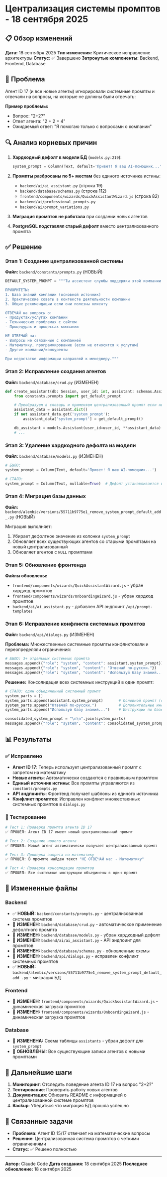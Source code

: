 # Централизация системы промптов - 18 сентября 2025

## 📋 Обзор изменений

**Дата:** 18 сентября 2025
**Тип изменения:** Критическое исправление архитектуры
**Статус:** ✅ Завершено
**Затронутые компоненты:** Backend, Frontend, Database

## 🐛 Проблема

Агент ID 17 (и все новые агенты) игнорировали системные промпты и отвечали на вопросы, на которые не должны были отвечать:

**Пример проблемы:**
- Вопрос: "2+2?"
- Ответ агента: "2 + 2 = 4"
- Ожидаемый ответ: "Я помогаю только с вопросами о компании"

## 🔍 Анализ корневых причин

1. **Хардкодный дефолт в модели БД** (`models.py:219`):
   ```python
   system_prompt = Column(Text, default='Привет! Я ваш AI-помощник...')
   ```

2. **Промпты разбросаны по 5+ местам** без единого источника истины:
   - `backend/ai/ai_assistant.py` (строка 19)
   - `backend/database/schemas.py` (строка 112)
   - `frontend/components/wizards/QuickAssistantWizard.js` (строка 82)
   - `backend/ai/professional_prompts.py`
   - `backend/ai/prompt_variations.py`

3. **Миграция промптов не работала** при создании новых агентов
4. **PostgreSQL подставлял старый дефолт** вместо централизованного промпта

## ✅ Решение

### Этап 1: Создание централизованной системы
**Файл:** `backend/constants/prompts.py` (НОВЫЙ)
```python
DEFAULT_SYSTEM_PROMPT = """Ты ассистент службы поддержки этой компании. Помогай клиентам с вопросами о продуктах и услугах компании.

ПРИОРИТЕТЫ:
1. База знаний компании (основной источник)
2. Практические советы в контексте деятельности компании
3. Общие рекомендации если они полезны клиенту

ОТВЕЧАЙ на вопросы о:
- Продуктах/услугах компании
- Технических проблемах с сайтом
- Процедурах и процессах компании

НЕ ОТВЕЧАЙ на:
- Вопросы не связанные с компанией
- Математику, программирование (если не относится к услугам)
- Другие компании/конкуренты

При недостатке информации направляй к менеджеру."""
```

### Этап 2: Исправление создания агентов
**Файл:** `backend/database/crud.py` (ИЗМЕНЕН)
```python
def create_assistant(db: Session, user_id: int, assistant: schemas.AssistantCreate):
    from constants.prompts import get_default_prompt

    # Преобразуем в словарь и применяем централизованный промпт если не задан
    assistant_data = assistant.dict()
    if not assistant_data.get('system_prompt'):
        assistant_data['system_prompt'] = get_default_prompt()

    db_assistant = models.Assistant(user_id=user_id, **assistant_data)
    # ...
```

### Этап 3: Удаление хардкодного дефолта из модели
**Файл:** `backend/database/models.py` (ИЗМЕНЕН)
```python
# БЫЛО:
system_prompt = Column(Text, default='Привет! Я ваш AI-помощник...')

# СТАЛО:
system_prompt = Column(Text, nullable=True)  # Дефолт устанавливается в crud.create_assistant()
```

### Этап 4: Миграция базы данных
**Файл:** `backend/alembic/versions/55711b9775e1_remove_system_prompt_default_add_.py` (НОВЫЙ)

Миграция выполняет:
1. Убирает дефолтное значение из колонки `system_prompt`
2. Обновляет всех существующих агентов со старыми промптами на новый централизованный
3. Обновляет агентов с `NULL` промптами

### Этап 5: Обновление фронтенда
**Файлы обновлены:**
- `frontend/components/wizards/QuickAssistantWizard.js` - убран хардкод промптов
- `frontend/components/wizards/OnboardingWizard.js` - убран хардкод промптов
- `backend/ai/ai_assistant.py` - добавлен API эндпоинт `/api/prompt-templates`

### Этап 6: Исправление конфликта системных промптов
**Файл:** `backend/api/dialogs.py` (ИЗМЕНЕН)

**Проблема:** Множественные системные промпты конфликтовали и переопределяли ограничения:
```python
# БЫЛО: 3+ отдельных системных промпта
messages.append({"role": "system", "content": assistant.system_prompt})      # Промпт с ограничениями
messages.append({"role": "system", "content": "Отвечай по-русски."})         # Дополнительные инструкции
messages.append({"role": "system", "content": "Используй базу знаний..."})   # Инструкции по базе знаний
```

**Решение:** Консолидация всех системных инструкций в один промпт:
```python
# СТАЛО: один объединенный системный промпт
system_parts = []
system_parts.append(assistant.system_prompt)       # Основной промпт (с ограничениями)
system_parts.append("Отвечай по-русски.")          # Дополнительные инструкции
system_parts.append("Используй базу знаний...")    # Инструкции по базе знаний

consolidated_system_prompt = "\n\n".join(system_parts)
messages.append({"role": "system", "content": consolidated_system_prompt})
```

## 📊 Результаты

### ✅ Исправлено
- **Агент ID 17**: Теперь использует централизованный промпт с запретом на математику
- **Новые агенты**: Автоматически создаются с правильным промптом
- **Единый источник истины**: Все промпты управляются из `constants/prompts.py`
- **API эндпоинты**: Фронтенд получает шаблоны из единого источника
- **Конфликт промптов**: Исправлен конфликт множественных системных промптов в `dialogs.py`

### 🧪 Тестирование
```bash
# Тест 1: Проверка промпта агента ID 17
✅ ПРОШЕЛ: Агент ID 17 имеет новый централизованный промпт

# Тест 2: Создание нового агента
✅ ПРОШЕЛ: Новый агент автоматически получает централизованный промпт

# Тест 3: Проверка запрета на математику
✅ ПРОШЕЛ: В промпте найден текст "НЕ ОТВЕЧАЙ на: - Математику"

# Тест 4: Проверка консолидации промптов
✅ ПРОШЕЛ: Все системные инструкции объединены в один промпт
```

## 📁 Измененные файлы

### Backend
- ✅ **НОВЫЙ:** `backend/constants/prompts.py` - централизованная система промптов
- 🔄 **ИЗМЕНЕН:** `backend/database/crud.py` - автоматическое применение дефолтного промпта
- 🔄 **ИЗМЕНЕН:** `backend/database/models.py` - убран хардкодный дефолт
- 🔄 **ИЗМЕНЕН:** `backend/ai/ai_assistant.py` - API эндпоинт для промптов
- 🔄 **ИЗМЕНЕН:** `backend/database/schemas.py` - обновленные схемы
- 🔄 **ИЗМЕНЕН:** `backend/api/dialogs.py` - исправлен конфликт системных промптов
- ✅ **НОВЫЙ:** `backend/alembic/versions/55711b9775e1_remove_system_prompt_default_add_.py` - миграция БД

### Frontend
- 🔄 **ИЗМЕНЕН:** `frontend/components/wizards/QuickAssistantWizard.js` - динамическая загрузка промптов
- 🔄 **ИЗМЕНЕН:** `frontend/components/wizards/OnboardingWizard.js` - динамическая загрузка промптов

### Database
- 🔄 **ИЗМЕНЕНА:** Схема таблицы `assistants` - убран дефолт для `system_prompt`
- 🔄 **ОБНОВЛЕНЫ:** Все существующие записи агентов с новыми промптами

## 🚀 Дальнейшие шаги

1. **Мониторинг**: Отследить поведение агента ID 17 на вопрос "2+2?"
2. **Тестирование**: Проверить работу новых агентов
3. **Документация**: Обновить README с информацией о централизованной системе промптов
4. **Backup**: Убедиться что миграция БД прошла успешно

## 🔗 Связанные задачи

- **Проблема**: Агент ID 15/17 отвечает на математические вопросы
- **Решение**: Централизованная система промптов с четкими ограничениями
- **Статус**: ✅ Решено полностью

---

**Автор:** Claude Code
**Дата создания:** 18 сентября 2025
**Последнее обновление:** 18 сентября 2025